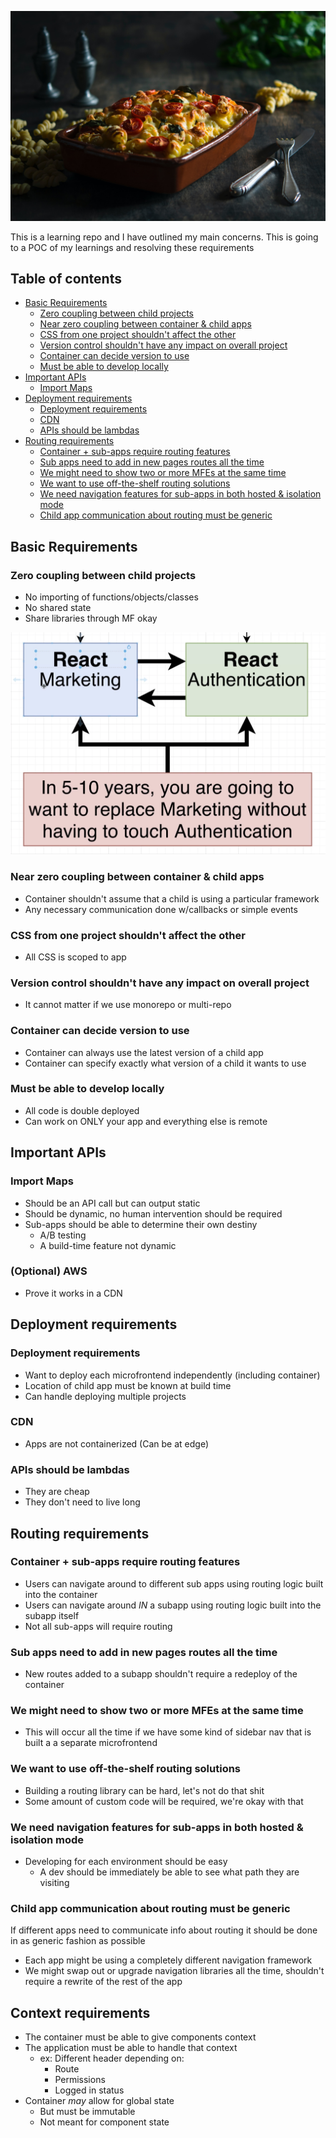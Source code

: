 ![hero image](./_images/CAASerole.jpeg)

This is a learning repo and I have outlined my main concerns. This is going to a POC of my learnings and resolving these requirements

<!-- Run this to update TOC -->
<!-- npx @robb_j/md-toc -i -->

<!-- toc-head -->

## Table of contents

- [Basic Requirements](#basic-requirements)
  - [Zero coupling between child projects](#zero-coupling-between-child-projects)
  - [Near zero coupling between container & child apps](#near-zero-coupling-between-container--child-apps)
  - [CSS from one project shouldn't affect the other](#css-from-one-project-shouldnt-affect-the-other)
  - [Version control shouldn't have any impact on overall project](#version-control-shouldnt-have-any-impact-on-overall-project)
  - [Container can decide version to use](#container-can-decide-version-to-use)
  - [Must be able to develop locally](#must-be-able-to-develop-locally)
- [Important APIs](#important-apis)
  - [Import Maps](#import-maps)
- [Deployment requirements](#deployment-requirements)
  - [Deployment requirements](#deployment-requirements)
  - [CDN](#cdn)
  - [APIs should be lambdas](#apis-should-be-lambdas)
- [Routing requirements](#routing-requirements)
  - [Container + sub-apps require routing features](#container--sub-apps-require-routing-features)
  - [Sub apps need to add in new pages routes all the time](#sub-apps-need-to-add-in-new-pages-routes-all-the-time)
  - [We might need to show two or more MFEs at the same time](#we-might-need-to-show-two-or-more-mfes-at-the-same-time)
  - [We want to use off-the-shelf routing solutions](#we-want-to-use-off-the-shelf-routing-solutions)
  - [We need navigation features for sub-apps in both hosted & isolation mode](#we-need-navigation-features-for-sub-apps-in-both-hosted--isolation-mode)
  - [Child app communication about routing must be generic](#child-app-communication-about-routing-must-be-generic)

<!-- toc-tail --> 

## Basic Requirements
### Zero coupling between child projects
* No importing of functions/objects/classes
* No shared state
* Share libraries through MF okay

![coupling issue](./_images/coupling-issue.png)

### Near zero coupling between container & child apps
* Container shouldn't assume that a child is using a particular framework
* Any necessary communication done w/callbacks or simple events

### CSS from one project shouldn't affect the other
* All CSS is scoped to app

### Version control shouldn't have any impact on overall project
* It cannot matter if we use monorepo or multi-repo

### Container can decide version to use
* Container can always use the latest version of a child app
* Container can specify exactly what version of a child it wants to use

### Must be able to develop locally
* All code is double deployed
* Can work on ONLY your app and everything else is remote

## Important APIs
### Import Maps
* Should be an API call but can output static
* Should be dynamic, no human intervention should be required
* Sub-apps should be able to determine their own destiny
    * A/B testing
    * A build-time feature not dynamic
### (Optional) AWS
* Prove it works in a CDN

## Deployment requirements
### Deployment requirements
* Want to deploy each microfrontend independently (including container)
* Location of child app must be known at build time
* Can handle deploying multiple projects

### CDN
* Apps are not containerized (Can be at edge)

### APIs should be lambdas
* They are cheap
* They don't need to live long

## Routing requirements
### Container + sub-apps require routing features
* Users can navigate around to different sub apps using routing logic built into the container
* Users can navigate around _IN_ a subapp using routing logic built into the subapp itself
* Not all sub-apps will require routing

### Sub apps need to add in new pages routes all the time
* New routes added to a subapp shouldn't require a redeploy of the container

### We might need to show two or more MFEs at the same time
* This will occur all the time if we have some kind of sidebar nav that is built a a separate microfrontend

### We want to use off-the-shelf routing solutions
* Building a routing library can be hard, let's not do that shit
* Some amount of custom code will be required, we're okay with that

### We need navigation features for sub-apps in both hosted & isolation mode
* Developing for each environment should be easy
    * A dev should be immediately be able to see what path they are visiting

### Child app communication about routing must be generic
If different apps need to communicate info about routing it should be done in as generic fashion as possible
* Each app might be using a completely different navigation framework
* We might swap out or upgrade navigation libraries all the time, shouldn't require a rewrite of the rest of the app

## Context requirements
* The container must be able to give components context
* The application must be able to handle that context
    * ex: Different header depending on:
        - Route
        - Permissions
        - Logged in status
* Container _may_ allow for global state
    * But must be immutable
    * Not meant for component state